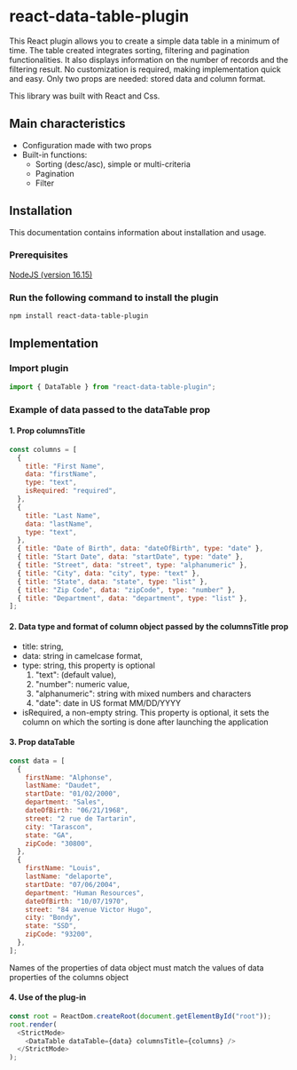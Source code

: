 # react-data-table-plugin

This React plugin allows you to create a simple data table in a minimum of time. The table created integrates sorting, filtering and pagination functionalities. It also displays information on the number of records and the filtering result. No customization is required, making implementation quick and easy.
Only two props are needed: stored data and column format.

This library was built with React and Css.

## Main characteristics

- Configuration made with two props
- Built-in functions:
  - Sorting (desc/asc), simple or multi-criteria
  - Pagination
  - Filter

## Installation

This documentation contains information about installation and usage.

### Prerequisites

[NodeJS (version 16.15)](https://nodejs.org/en/)

### Run the following command to install the plugin

`npm install react-data-table-plugin`

## Implementation

### Import plugin

```js
import { DataTable } from "react-data-table-plugin";
```

### Example of data passed to the dataTable prop

#### 1. Prop columnsTitle

```js
const columns = [
  {
    title: "First Name",
    data: "firstName",
    type: "text",
    isRequired: "required",
  },
  {
    title: "Last Name",
    data: "lastName",
    type: "text",
  },
  { title: "Date of Birth", data: "dateOfBirth", type: "date" },
  { title: "Start Date", data: "startDate", type: "date" },
  { title: "Street", data: "street", type: "alphanumeric" },
  { title: "City", data: "city", type: "text" },
  { title: "State", data: "state", type: "list" },
  { title: "Zip Code", data: "zipCode", type: "number" },
  { title: "Department", data: "department", type: "list" },
];
```

#### 2. Data type and format of column object passed by the columnsTitle prop

- title: string,
- data: string in camelcase format,
- type: string, this property is optional
  1. "text": (default value),
  2. "number": numeric value,
  3. "alphanumeric": string with mixed numbers and characters
  4. "date": date in US format MM/DD/YYYY
- isRequired, a non-empty string. This property is optional, it sets the column on which the sorting is done after launching the application

#### 3. Prop dataTable

```js
const data = [
  {
    firstName: "Alphonse",
    lastName: "Daudet",
    startDate: "01/02/2000",
    department: "Sales",
    dateOfBirth: "06/21/1968",
    street: "2 rue de Tartarin",
    city: "Tarascon",
    state: "GA",
    zipCode: "30800",
  },
  {
    firstName: "Louis",
    lastName: "delaporte",
    startDate: "07/06/2004",
    department: "Human Resources",
    dateOfBirth: "10/07/1970",
    street: "84 avenue Victor Hugo",
    city: "Bondy",
    state: "SSD",
    zipCode: "93200",
  },
];
```

Names of the properties of data object must match the values ​​of data properties of the columns object

#### 4. Use of the plug-in

```js
const root = ReactDom.createRoot(document.getElementById("root"));
root.render(
  <StrictMode>
    <DataTable dataTable={data} columnsTitle={columns} />
  </StrictMode>
);
```
